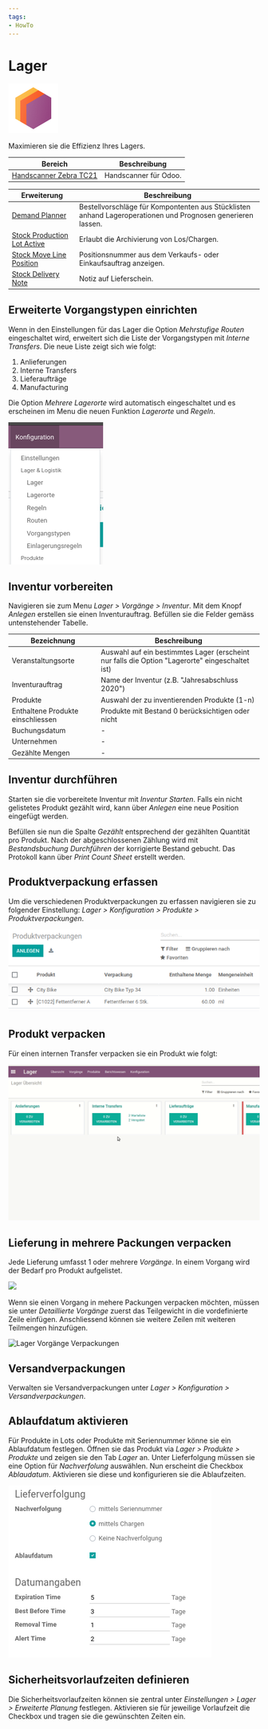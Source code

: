 ```yaml
---
tags:
- HowTo
---
```

# Lager
![icons_odoo_stock](assets/icons_odoo_stock.png)

Maximieren sie die Effizienz Ihres Lagers.

| Bereich                                             | Beschreibung          |
| --------------------------------------------------- | --------------------- |
| [Handscanner Zebra TC21](Handscanner-Zebra-TC21.md) | Handscanner für Odoo. |

| Erweiterung                                                   | Beschreibung                                                                                                |
| ------------------------------------------------------------- | ----------------------------------------------------------------------------------------------------------- |
| [Demand Planner](Demand-Planner.md)                           | Bestellvorschläge für Kompontenten aus Stücklisten anhand Lageroperationen und Prognosen generieren lassen. |
| [Stock Production Lot Active](Stock-Production-Lot-Active.md) | Erlaubt die Archivierung von Los/Chargen.                                                                   |
| [Stock Move Line Position](Stock-Move-Line-Position.md)       | Positionsnummer aus dem Verkaufs- oder Einkaufsauftrag anzeigen.                                            |
| [Stock Delivery Note](Stock-Delivery-Note.md)                 | Notiz auf Lieferschein.                                                                                     |

## Erweiterte Vorgangstypen einrichten

Wenn in den Einstellungen für das Lager die Option *Mehrstufige Routen* eingeschaltet wird, erweitert sich die Liste der Vorgangstypen mit *Interne Transfers*. Die neue Liste zeigt sich wie folgt:

1. Anlieferungen
2. Interne Transfers
3. Lieferaufträge
4. Manufacturing

Die Option *Mehrere Lagerorte* wird automatisch eingeschaltet und es erscheinen im Menu die neuen Funktion *Lagerorte* und *Regeln*.

![](assets/Lager%20Erweitertes%20Menu.png)

## Inventur vorbereiten

Navigieren sie zum Menu *Lager > Vorgänge > Inventur*. Mit dem Knopf *Anlegen* erstellen sie einen Inventurauftrag. Befüllen sie die Felder gemäss untenstehender Tabelle.

| Bezeichnung                       | Beschreibung                                                                                    |
| --------------------------------- | ----------------------------------------------------------------------------------------------- |
| Veranstaltungsorte                | Auswahl auf ein bestimmtes Lager (erscheint nur falls die Option "Lagerorte" eingeschaltet ist) |
| Inventurauftrag                   | Name der Inventur (z.B. "Jahresabschluss 2020")                                                 |
| Produkte                          | Auswahl der zu inventierenden Produkte (1-n)                                                    |
| Enthaltene Produkte einschliessen | Produkte mit Bestand 0 berücksichtigen oder nicht                                               |
| Buchungsdatum                     | -                                                                                               |
| Unternehmen                       | -                                                                                               |
| Gezählte Mengen                   | -                                                                                               |

## Inventur durchführen

Starten sie die vorbereitete Inventur mit *Inventur Starten*. Falls ein nicht gelistetes Produkt gezählt wird, kann über *Anlegen* eine neue Position eingefügt werden.

Befüllen sie nun die Spalte *Gezählt* entsprechend der gezählten Quantität pro Produkt. Nach der abgeschlossenen Zählung wird mit *Bestandsbuchung Durchführen* der korrigierte Bestand gebucht. Das Protokoll kann über *Print Count Sheet* erstellt werden.

## Produktverpackung erfassen

Um die verschiedenen Produktverpackungen zu erfassen navigieren sie zu folgender Einstellung: *Lager > Konfiguration > Produkte > Produktverpackungen*.

![Lager Produktverpackungen Beispiel](assets/Lager%20Produktverpackungen%20Beispiel.png)

## Produkt verpacken

Für einen internen Transfer verpacken sie ein Produkt wie folgt:

![Lager Verpackungen Beispiel](assets/Lager%20Verpackungen%20Beispiel.gif)

## Lieferung in mehrere Packungen verpacken

Jede Lieferung umfasst 1 oder mehrere *Vorgänge*. In einem Vorgang wird der Bedarf pro Produkt aufgelistet.

![](assets/Lager%20Vorgänge.png)

Wenn sie einen Vorgang in mehere Packungen verpacken möchten, müssen sie unter *Detaillierte Vorgänge* zuerst das Teilgewicht in die vordefinierte Zeile einfügen. Anschliessend können sie weitere Zeilen mit weiteren Teilmengen hinzufügen.

![Lager Vorgänge Verpackungen](assets/Lager%20Vorgänge%20Verpackungen.gif)

## Versandverpackungen

Verwalten sie Versandverpackungen unter *Lager > Konfiguration > Versandverpackungen*.

## Ablaufdatum aktivieren

Für Produkte in Lots oder Produkte mit Seriennummer könne sie ein Ablaufdatum festlegen. Öffnen sie das Produkt via *Lager > Produkte > Produkte* und zeigen sie den Tab *Lager* an. Unter Lieferfolgung müssen sie eine Option für *Nachverfolung* auswählen. Nun erscheint die Checkbox *Ablaudatum*. Aktivieren sie diese und konfigurieren sie die Ablaufzeiten.

![](assets/Lager%20Ablaufdatum%20konfiguriert.png)

## Sicherheitsvorlaufzeiten definieren

Die Sicherheitsvorlaufzeiten können sie zentral unter *Einstellungen > Lager > Erweiterte Planung* festlegen. Aktivieren sie für jeweilige Vorlaufzeit die Checkbox und tragen sie die gewünschten Zeiten ein.